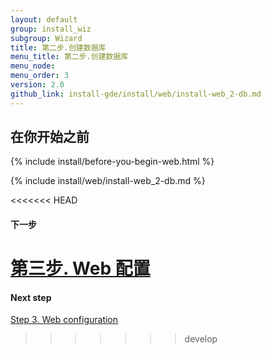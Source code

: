 ```yaml
---
layout: default 
group: install_wiz 
subgroup: Wizard
title: 第二步.创建数据库
menu_title: 第二步.创建数据库
menu_node: 
menu_order: 3
version: 2.0
github_link: install-gde/install/web/install-web_2-db.md
---
```


## 在你开始之前
{% include install/before-you-begin-web.html %}

{% include install/web/install-web_2-db.md %}

<<<<<<< HEAD
#### 下一步
<a href="{{ site.gdeurl }}install-gde/install/web/install-web_3-web-conf.html">第三步. Web 配置</a>
=======
#### Next step
<a href="{{page.baseurl}}install-gde/install/web/install-web_3-web-conf.html">Step 3. Web configuration</a>
>>>>>>> develop
